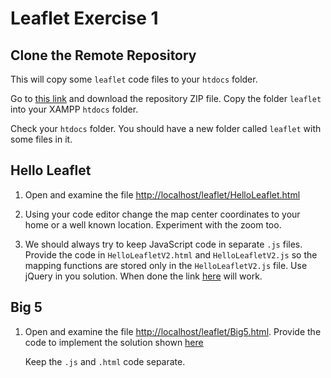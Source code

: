 # Leaflet Exercise 1

## Clone the Remote Repository

This will copy some ``leaflet`` code files to your ``htdocs`` folder.  

Go to [this link](../..) and download the repository ZIP file.  Copy the folder ``leaflet`` into your XAMPP ``htdocs`` folder.

Check your ``htdocs`` folder.  You should have a new folder called ``leaflet`` with some files in it.


## Hello Leaflet 

1.	Open and examine the file [http://localhost/leaflet/HelloLeaflet.html](http://localhost/leaflet/HelloLeaflet.html)

1.	Using your code editor change the map center coordinates to your home or a well known location.  Experiment with the zoom too.

1.	We should always try to keep JavaScript code in separate `.js` files.  Provide the code in `HelloLeafletV2.html` and `HelloLeafletV2.js` so the mapping functions are stored only in the `HelloLeafletV2.js` file.  Use jQuery in you solution.  When done the link [here](http://localhost/Leaflet/HelloLeafletV2.html) will work.


## Big 5

1.	Open and examine the file [http://localhost/leaflet/Big5.html](http://localhost/leaflet/Big5.html).  Provide the code to implement the solution shown [here](images/Big5.gif)

	Keep the `.js` and `.html` code separate.

